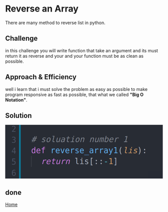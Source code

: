 # Reverse an Array

There are many method to reverse list in python.

## Challenge

in this challenge you will write function that take an argument and its must return it as reverse and your and your function must be as clean as possible.

## Approach & Efficiency

well i learn that i must solve the problem as easy as possible to make program responsive as fast as possible, that what we called **"Big O Notation"**.

## Solution

![image](../../../assets/array_reverse.png)

done
---

[Home](../../../README.md)
